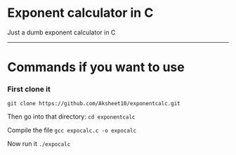 # Exponent calculator in C

Just a dumb exponent calculator in C

---

# Commands if you want to use

### First clone it
`git clone https://github.com/Aksheet10/exponentcalc.git`

Then go into that directory: `cd exponentcalc`

Compile the file
`gcc expocalc.c -o expocalc`

Now run it `./expocalc`
